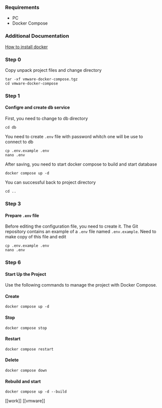 ### Requirements
- PC
- Docker Compose

### Additional Documentation
[How to install docker](https://docs.docker.com/engine/install/)

### Step 0 
Copy unpack project files and change directory
```shell
tar -xf vmware-docker-compose.tgz
cd vmware-docker-compose
```
### Step 1

#### Configre and create db service
First, you need to change to db directory
```shell
cd db
```

You need to create `.env` file with password whitch one will be use to connect to db
```shell
cp .env.example .env
nano .env
```

After saving, you need to start docker compose to build and start database
```shell
docker compose up -d
```

You can successful back to project directory
```shell
cd ..
```

### Step 3
#### Prepare `.env` file
Before editing the configuration file, you need to create it. The Git repository contains an example of a `.env` file named `.env.example`. Need to make copy of this file and edit
```shell
cp .env.example .env
nano .env
```

### Step 6
#### Start Up the Project

Use the following commands to manage the project with Docker Compose.

#### Create
```shell
docker compose up -d
```
#### Stop
```shell
docker compose stop
```
#### Restart
```shell
docker compose restart
```
#### Delete
```shell
docker compose down
```
#### Rebuild and start
```shell
docker compose up -d --build
```


[[work]]
[[vmware]]